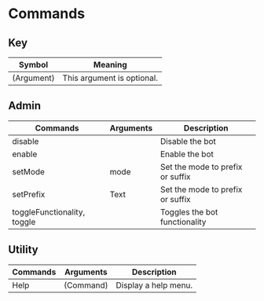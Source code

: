 # Commands

## Key
| Symbol     | Meaning                    |
| ---------- | -------------------------- |
| (Argument) | This argument is optional. |

## Admin
| Commands                    | Arguments | Description                      |
| --------------------------- | --------- | -------------------------------- |
| disable                     | <none>    | Disable the bot                  |
| enable                      | <none>    | Enable the bot                   |
| setMode                     | mode      | Set the mode to prefix or suffix |
| setPrefix                   | Text      | Set the mode to prefix or suffix |
| toggleFunctionality, toggle | <none>    | Toggles the bot functionality    |

## Utility
| Commands | Arguments | Description          |
| -------- | --------- | -------------------- |
| Help     | (Command) | Display a help menu. |

